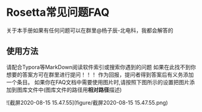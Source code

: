 # Rosetta常见问题FAQ

关于本手册如果有任何问题可以在群里@杨子辰-北电科，我都会解答的
## 使用方法

请配合Typora等MarkDown阅读软件索引或搜索你遇到的问题
如果在此找不到你想要的答案方可在群里进行提问！！！
作为回报，提问者得到答案后有义务添加一个条目。
如果你在FAQ文档中需要使用图片时,请按照下图所示的设置把图片添加到图库文件中(图库文件的路径用**相对路径**描述)

![截屏2020-08-15 15.47.55](figure/截屏2020-08-15 15.47.55.png)
